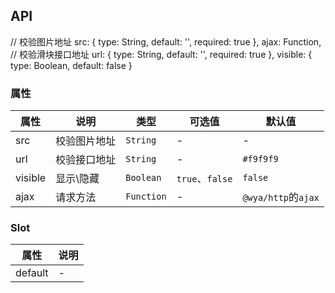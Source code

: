 ## API

// 校验图片地址
		src: {
			type: String,
			default: '',
			required: true
		},
		ajax: Function,
		// 校验滑块接口地址
		url: {
			type: String,
			default: '',
			required: true
		},
		visible: {
			type: Boolean,
			default: false
		}
### 属性
属性 | 说明 | 类型 | 可选值 | 默认值
---|---|---|---|---
src | 校验图片地址 | `String` | - | -
url | 校验接口地址 | `String` | - | `#f9f9f9`
visible | 显示\隐藏 | `Boolean` | `true`、`false` | `false`
ajax | 请求方法 | `Function` | - | `@wya/http`的`ajax`

### Slot
属性 | 说明
---|---
default | -

